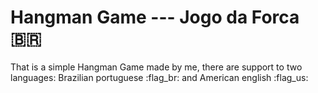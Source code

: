 # Hangman Game --- Jogo da Forca 🇧🇷

That is a simple Hangman Game made by me, there are support to two languages: Brazilian portuguese :flag_br: and American english :flag_us: 
